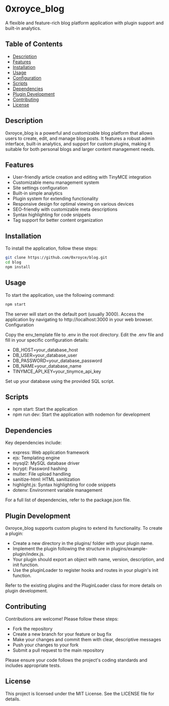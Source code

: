 # 0xroyce_blog

A flexible and feature-rich blog platform application with plugin support and built-in analytics.

## Table of Contents
- [Description](#description)
- [Features](#features)
- [Installation](#installation)
- [Usage](#usage)
- [Configuration](#configuration)
- [Scripts](#scripts)
- [Dependencies](#dependencies)
- [Plugin Development](#plugin-development)
- [Contributing](#contributing)
- [License](#license)

## Description

0xroyce_blog is a powerful and customizable blog platform that allows users to create, edit, and manage blog posts. It features a robust admin interface, built-in analytics, and support for custom plugins, making it suitable for both personal blogs and larger content management needs.

## Features

- User-friendly article creation and editing with TinyMCE integration
- Customizable menu management system
- Site settings configuration
- Built-in simple analytics
- Plugin system for extending functionality
- Responsive design for optimal viewing on various devices
- SEO-friendly with customizable meta descriptions
- Syntax highlighting for code snippets
- Tag support for better content organization

## Installation

To install the application, follow these steps:

```bash
git clone https://github.com/0xroyce/blog.git
cd blog
npm install
```

## Usage
To start the application, use the following command:
```bash
npm start
```

The server will start on the default port (usually 3000). Access the application by navigating to http://localhost:3000 in your web browser.
Configuration

Copy the env_template file to .env in the root directory.
Edit the .env file and fill in your specific configuration details:

- DB_HOST=your_database_host
- DB_USER=your_database_user
- DB_PASSWORD=your_database_password
- DB_NAME=your_database_name
- TINYMCE_API_KEY=your_tinymce_api_key

Set up your database using the provided SQL script.

## Scripts

- npm start: Start the application
- npm run dev: Start the application with nodemon for development

## Dependencies
Key dependencies include:

- express: Web application framework
- ejs: Templating engine
- mysql2: MySQL database driver
- bcrypt: Password hashing
- multer: File upload handling
- sanitize-html: HTML sanitization
- highlight.js: Syntax highlighting for code snippets
- dotenv: Environment variable management

For a full list of dependencies, refer to the package.json file.

## Plugin Development
0xroyce_blog supports custom plugins to extend its functionality. To create a plugin:

- Create a new directory in the plugins/ folder with your plugin name.
- Implement the plugin following the structure in plugins/example-plugin/index.js.
- Your plugin should export an object with name, version, description, and init function.
- Use the pluginLoader to register hooks and routes in your plugin's init function.

Refer to the existing plugins and the PluginLoader class for more details on plugin development.

## Contributing
Contributions are welcome! Please follow these steps:

- Fork the repository
- Create a new branch for your feature or bug fix
- Make your changes and commit them with clear, descriptive messages
- Push your changes to your fork
- Submit a pull request to the main repository

Please ensure your code follows the project's coding standards and includes appropriate tests.

## License
This project is licensed under the MIT License. See the LICENSE file for details.
